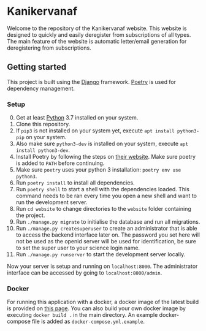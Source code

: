 # Kanikervanaf

Welcome to the repository of the Kanikervanaf website. This website is designed to quickly and easily deregister from subscriptions of all types. The main feature of the website is automatic letter/email generation for deregistering from subscriptions.

## Getting started

This project is built using the [Django](https://github.com/django/django) framework. [Poetry](https://python-poetry.org) is used for dependency management.

### Setup

0. Get at least [Python](https://www.python.org) 3.7 installed on your system.
1. Clone this repository.
2. If ```pip3``` is not installed on your system yet, execute ```apt install python3-pip``` on your system.
3. Also make sure ```python3-dev``` is installed on your system, execute ```apt install python3-dev```.
4. Install Poetry by following the steps on [their website](https://python-poetry.org/docs/#installation). Make sure poetry is added to ```PATH``` before continuing.
5. Make sure `poetry` uses your python 3 installation: `poetry env use python3`.
6. Run `poetry install` to install all dependencies.
7. Run `poetry shell` to start a shell with the dependencies loaded. This command needs to be ran every time you open a new shell and want to run the development server.
8. Run ```cd website``` to change directories to the ```website``` folder containing the project.
9. Run ```./manage.py migrate``` to initialise the database and run all migrations.
10. Run ```./manage.py createsuperuser``` to create an administrator that is able to access the backend interface later on. The password you set here will not be used as the openid server will be used for identification, be sure to set the super user to your science login name.
11. Run ```./manage.py runserver``` to start the development server locally.

Now your server is setup and running on ```localhost:8000```. The administrator interface can be accessed by going to ```localhost:8000/admin```.

### Docker
For running this application with a docker, a docker image of the latest build is provided on [this page](https://github.com/KiOui/kanikervanaf/packages/). You can also build your own docker image by executing ```docker build .``` in the main directory. An example docker-compose file is added as ```docker-compose.yml.example```.
